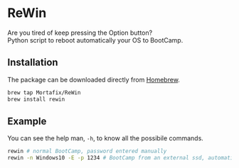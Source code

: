 # ReWin

Are you tired of keep pressing the Option button?  
Python script to reboot automatically your OS to BootCamp.


## Installation
The package can be downloaded directly from [Homebrew](https://brew.sh/index_it).
```bash
brew tap Mortafix/ReWin
brew install rewin
```

## Example
You can see the help man, `-h`, to know all the possibile commands.
```bash
rewin # normal BootCamp, password entered manually
rewin -n Windows10 -E -p 1234 # BootCamp from an external ssd, automatic password, but unsafe
```
